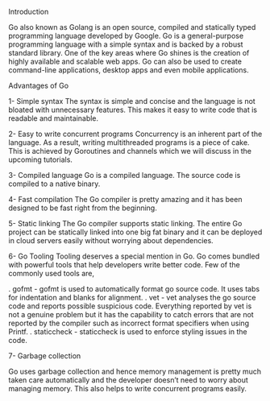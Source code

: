 Introduction

Go also known as Golang is an open source, compiled and statically typed programming language developed by Google.
Go is a general-purpose programming language with a simple syntax and is backed by a robust standard library. One of the key areas where Go shines is the creation of highly available and scalable web apps. Go can also be used to create command-line applications, desktop apps and even mobile applications.

Advantages of Go

1- Simple syntax
The syntax is simple and concise and the language is not bloated with unnecessary features. This makes it easy to write code that is readable and maintainable.

2- Easy to write concurrent programs
Concurrency is an inherent part of the language. As a result, writing multithreaded programs is a piece of cake. This is achieved by Goroutines and channels which we will discuss in the upcoming tutorials.

3- Compiled language
Go is a compiled language. The source code is compiled to a native binary.

4- Fast compilation
The Go compiler is pretty amazing and it has been designed to be fast right from the beginning.

5- Static linking
The Go compiler supports static linking. The entire Go project can be statically linked into one big fat binary and it can be deployed in cloud servers easily without worrying about dependencies.

6- Go Tooling
Tooling deserves a special mention in Go. Go comes bundled with powerful tools that help developers write better code. Few of the commonly used tools are,

. gofmt - gofmt is used to automatically format go source code. It uses tabs for indentation and blanks for alignment.
. vet - vet analyses the go source code and reports possible suspicious code. Everything reported by vet is not a genuine problem but it has the capability to catch errors that are not reported by the compiler such as incorrect format specifiers when using Printf.
. staticcheck - staticcheck is used to enforce styling issues in the code.

7- Garbage collection

Go uses garbage collection and hence memory management is pretty much taken care automatically and the developer doesn’t need to worry about managing memory. This also helps to write concurrent programs easily.